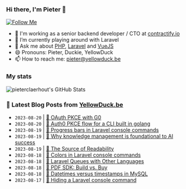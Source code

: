 ### Hi there, I'm Pieter 👋  
[![Follow Me](https://img.shields.io/github/followers/pieterclaerhout?label=Follow&style=social)](https://github.com/pieterclaerhout)

- 🏢 I'm working as a senior backend developer / CTO at [contractify.io](https://contractify.io)
- 🌱 I’m currently playing around with Laravel
- 💬 Ask me about [PHP](https://php.net), [Laravel](http://laravel.com) and [VueJS](https://vuejs.org)
- 😄 Pronouns: Pieter, Duckie, YellowDuck
- 📫 How to reach me: pieter@yellowduck.be

### My stats

![pieterclaerhout's GitHub Stats](https://github-readme-stats.vercel.app/api?username=pieterclaerhout&show_icons=true&count_private=true&line_height=40)

### 📩 Latest Blog Posts from [YellowDuck.be](https://www.yellowduck.be/)
<!-- BLOG-POST-LIST:START -->
- `2023-08-20` | [🔗 OAuth PKCE with G0](https://www.yellowduck.be/posts/oauth-pkce-with-go)  
- `2023-08-20` | [🔗 Auth0 PKCE flow for a CLI built in golang](https://www.yellowduck.be/posts/auth0-pkce-flow-for-a-cli-built-in-golang)  
- `2023-08-19` | [🐥 Progress bars in Laravel console commands](https://www.yellowduck.be/posts/progress-bars-in-laravel-console-commands)  
- `2023-08-19` | [🔗 Why knowledge management is foundational to AI success](https://www.yellowduck.be/posts/why-knowledge-management-is-foundational-to-ai-success)  
- `2023-08-19` | [🔗 The Source of Readability](https://www.yellowduck.be/posts/the-source-of-readability)  
- `2023-08-18` | [🐥 Colors in Laravel console commands](https://www.yellowduck.be/posts/colors-in-laravel-console-commands)  
- `2023-08-18` | [🔗 Laravel Queues with Other Languages](https://www.yellowduck.be/posts/laravel-queues-with-other-languages)  
- `2023-08-18` | [🔗 PDF SDK: Build vs. Buy](https://www.yellowduck.be/posts/pdf-sdk-build-vs-buy)  
- `2023-08-18` | [🔗 Datetimes versus timestamps in MySQL](https://www.yellowduck.be/posts/datetimes-versus-timestamps-in-mysql)  
- `2023-08-17` | [🐥 Hiding a Laravel console command](https://www.yellowduck.be/posts/hiding-a-laravel-console-command)  

<!-- BLOG-POST-LIST:END -->
